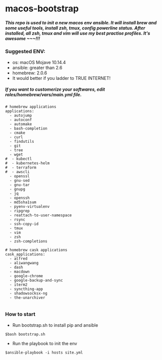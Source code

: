 # macos-bootstrap
##### This repo is used to init a new macos env ansible. It will install brew and some useful tools, install zsh, tmux, config powerline status. After installed, all zsh, tmux and vim will use my best practise profiles. It's awesome ~~~!!!

### Suggested ENV:
- os: macOS Mojave 10.14.4
- ansible: greater than 2.6
- homebrew: 2.0.6
- It would better if you ladder to TRUE INTERNET!

##### If you want to customerize your softwares, edit roles/homebrew/vars/main.yml file.
```
# homebrew applications
applications:
  - autojump
  - autoconf
  - automake
  - bash-completion
  - cmake
  - curl
  - findutils
  - git
  - tree
  - wget
#  - kubectl
#  - kubernetes-helm
#  - terraform
#  - awscli
  - openssl
  - gnu-sed
  - gnu-tar
  - gnupg
  - jq
  - openssh
  - md5sha1sum
  - pyenv-virtualenv
  - ripgrep
  - reattach-to-user-namespace
  - rsync
  - ssh-copy-id
  - tmux
  - vim
  - zsh
  - zsh-completions

# homebrew cask applications
cask_applications:
  - alfred
  - aliwangwang
  - dash
  - macdown
  - google-chrome
  - google-backup-and-sync
  - iterm2
  - syncthing-app
  - shadowsocksx-ng
  - the-unarchiver


```
### How to start

- Run bootstrap.sh to install pip and ansible
```
$bash bootstrap.sh
```

- Run the playbook to init the env
```
$ansible-playbook -i hosts site.yml
```



